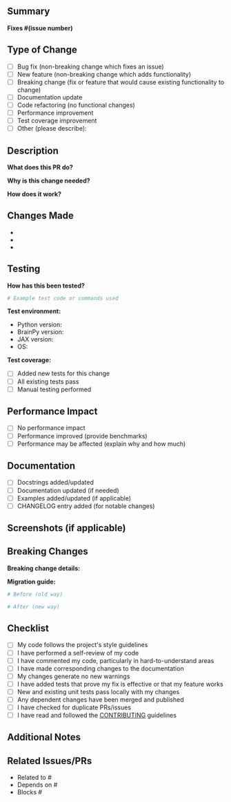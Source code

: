 <!--
Thank you for contributing to BrainPy!
Please fill out this template to help us review your pull request.
See CONTRIBUTING.md for guidelines.
-->

## Summary

<!-- Provide a clear, concise summary of your changes -->

**Fixes #(issue number)** <!-- If this PR closes an issue, link it here -->

## Type of Change

<!-- Mark the appropriate option with an "x" -->

- [ ] Bug fix (non-breaking change which fixes an issue)
- [ ] New feature (non-breaking change which adds functionality)
- [ ] Breaking change (fix or feature that would cause existing functionality to change)
- [ ] Documentation update
- [ ] Code refactoring (no functional changes)
- [ ] Performance improvement
- [ ] Test coverage improvement
- [ ] Other (please describe):

## Description

**What does this PR do?**
<!-- Describe your changes in detail -->

**Why is this change needed?**
<!-- Explain the motivation for this change -->

**How does it work?**
<!-- Provide technical details about your implementation -->

## Changes Made

<!-- List the main changes in this PR -->

-
-
-

## Testing

**How has this been tested?**
<!-- Describe the tests_version2 you ran to verify your changes -->

```python
# Example test code or commands used
```

**Test environment:**
- Python version:
- BrainPy version:
- JAX version:
- OS:

**Test coverage:**
- [ ] Added new tests for this change
- [ ] All existing tests pass
- [ ] Manual testing performed

## Performance Impact

<!-- If applicable, describe any performance implications -->

- [ ] No performance impact
- [ ] Performance improved (provide benchmarks)
- [ ] Performance may be affected (explain why and how much)

## Documentation

- [ ] Docstrings added/updated
- [ ] Documentation updated (if needed)
- [ ] Examples added/updated (if applicable)
- [ ] CHANGELOG entry added (for notable changes)

## Screenshots (if applicable)

<!-- Add screenshots to help explain your changes -->

## Breaking Changes

<!-- If this is a breaking change, describe the impact and migration path -->

**Breaking change details:**
<!-- What breaks? How should users update their code? -->

**Migration guide:**
```python
# Before (old way)

# After (new way)
```

## Checklist

<!-- Ensure all items are complete before submitting -->

- [ ] My code follows the project's style guidelines
- [ ] I have performed a self-review of my code
- [ ] I have commented my code, particularly in hard-to-understand areas
- [ ] I have made corresponding changes to the documentation
- [ ] My changes generate no new warnings
- [ ] I have added tests that prove my fix is effective or that my feature works
- [ ] New and existing unit tests pass locally with my changes
- [ ] Any dependent changes have been merged and published
- [ ] I have checked for duplicate PRs/issues
- [ ] I have read and followed the [CONTRIBUTING](../CONTRIBUTING.md) guidelines

## Additional Notes

<!-- Any additional information that reviewers should know -->

## Related Issues/PRs

<!-- Link to related issues or pull requests -->

- Related to #
- Depends on #
- Blocks #